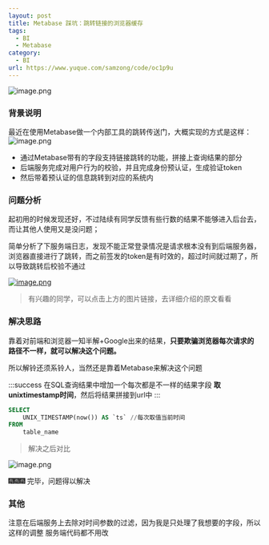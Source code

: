 ```yaml
---
layout: post
title: Metabase 踩坑：跳转链接的浏览器缓存
tags:
  - BI
  - Metabase
category:
  - BI
url: https://www.yuque.com/samzong/code/oc1p9u
---
```


![image.png](http://ipic-typora-samzong.oss-cn-qingdao.aliyuncs.com//uPic/1635955971186-4f85ab8d-9d1e-46ab-bd20-ee914c91fade.png?x-oss-process=image/resize,w_960,m_lfit)



### 背景说明

最近在使用Metabase做一个内部工具的跳转传送门，大概实现的方式是这样：
![image.png](http://ipic-typora-samzong.oss-cn-qingdao.aliyuncs.com//uPic/1635956694248-79aec951-9e6d-4360-b4e9-37bd2cefd740.png?x-oss-process=image/resize,w_960,m_lfit)

- 通过Metabase带有的字段支持链接跳转的功能，拼接上查询结果的部分
- 后端服务完成对用户行为的校验，并且完成身份预认证，生成验证token
- 然后带着预认证的信息跳转到对应的系统内



### 问题分析

起初用的时候发现还好，不过陆续有同学反馈有些行数的结果不能够进入后台去，而让其他人使用又是没问题；

简单分析了下服务端日志，发现不能正常登录情况是请求根本没有到后端服务器，浏览器直接进行了跳转，而之前签发的token是有时效的，超过时间就过期了，所以导致跳转后校验不通过

[![image.png](http://ipic-typora-samzong.oss-cn-qingdao.aliyuncs.com//uPic/1635957317795-60317ecd-b550-42d6-ab25-3f0b7d9247d9.png?x-oss-process=image/resize,w_960,m_lfit)](https://juejin.cn/post/6844904130482274318)

> 有兴趣的同学，可以点击上方的图片链接，去详细介绍的原文看看



### 解决思路&#xA;&#xA;

靠着对前端和浏览器一知半解+Google出来的结果，**只要欺骗浏览器每次请求的路径不一样，就可以解决这个问题。**

所以解铃还须系铃人，当然还是靠着Metabase来解决这个问题

:::success
在SQL查询结果中增加一个每次都是不一样的结果字段 **取unixtimestamp时间**，然后将结果拼接到url中
:::

```sql
SELECT
	UNIX_TIMESTAMP(now()) AS `ts` //每次取值当前时间
FROM
	table_name
```

> 解决之后对比

![image.png](http://ipic-typora-samzong.oss-cn-qingdao.aliyuncs.com//uPic/1635957781278-bd41df03-24be-4640-b77f-54ba77774bea.png?x-oss-process=image/resize,w_960,m_lfit)

🎆🎆🎆  完毕，问题得以解决



### 其他

注意在后端服务上去除对时间参数的过滤，因为我是只处理了我想要的字段，所以这样的调整 服务端代码都不用改
